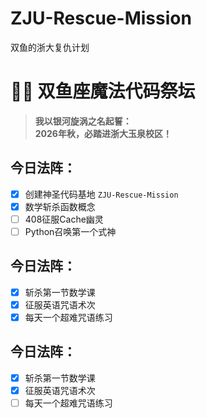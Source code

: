 # ZJU-Rescue-Mission
双鱼的浙大复仇计划
# 🧙‍♂️ 双鱼座魔法代码祭坛
> **我以银河旋涡之名起誓：**  
> **2026年秋，必踏进浙大玉泉校区！**  

## 今日法阵：
- [x] 创建神圣代码基地 `ZJU-Rescue-Mission`
- [x] 数学斩杀函数概念  
- [ ] 408征服Cache幽灵  
- [ ] Python召唤第一个式神

## 今日法阵：
- [x] 斩杀第一节数学课
- [x] 征服英语咒语术次 
- [x] 每天一个超难咒语练习

## 今日法阵：
- [x] 斩杀第一节数学课
- [x] 征服英语咒语术次 
- [ ] 每天一个超难咒语练习
